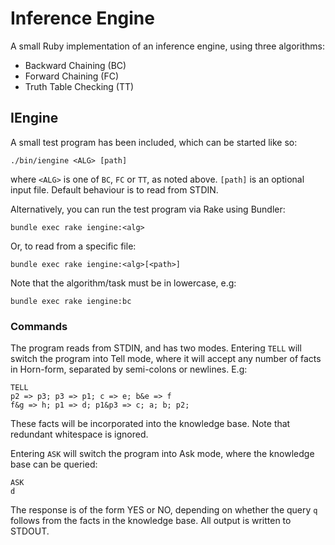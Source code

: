 # Inference Engine

A small Ruby implementation of an inference engine, using three algorithms:

* Backward Chaining (BC)
* Forward Chaining (FC)
* Truth Table Checking (TT)

## IEngine

A small test program has been included, which can be started like so:

    ./bin/iengine <ALG> [path]

where `<ALG>` is one of `BC`, `FC` or `TT`, as noted above. `[path]` is an optional input file. Default behaviour is to read from STDIN.

Alternatively, you can run the test program via Rake using Bundler:

    bundle exec rake iengine:<alg>

Or, to read from a specific file:

    bundle exec rake iengine:<alg>[<path>]

Note that the algorithm/task must be in lowercase, e.g:

    bundle exec rake iengine:bc

### Commands

The program reads from STDIN, and has two modes. Entering `TELL` will switch the program into Tell mode, where it will accept any number of facts in Horn-form, separated by semi-colons or newlines. E.g:

    TELL
    p2 => p3; p3 => p1; c => e; b&e => f
    f&g => h; p1 => d; p1&p3 => c; a; b; p2;

These facts will be incorporated into the knowledge base. Note that redundant whitespace is ignored.

Entering `ASK` will switch the program into Ask mode, where the knowledge base can be queried:

    ASK
    d

The response is of the form YES or NO, depending on whether the query `q` follows from the facts in the knowledge base. All output is written to STDOUT.
